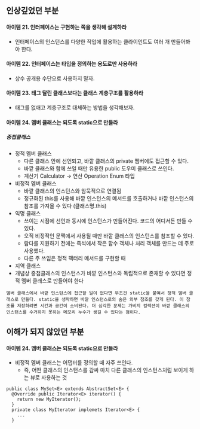 ## 인상깊었던 부분
#### 아이템 21. 인터페이스는 구현하는 쪽을 생각해 설계하라
- 인터페이스의 인스턴스를 다양한 작업에 활용하는 클라이언트도 여러 개 만들어봐야 한다.

#### 아이템 22. 인터페이스는 타입을 정의하는 용도로만 사용하라
- 상수 공개용 수단으로 사용하지 말자.

#### 아이템 23. 태그 달린 클래스보다는 클래스 계층구조를 활용하라
- 태그를 없애고 계층구조로 대체하는 방법을 생각해보자.

#### 아이템 24. 멤버 클래스는 되도록 static으로 만들라
##### 중첩클래스
- 정적 멤버 클래스
  - 다른 클래스 안에 선언되고, 바깥 클래스의 private 멤버에도 접근할 수 있다.
  - 바깥 클래스와 함께 쓰일 때만 유용한 public 도우미 클래스로 쓰인다.
  - 계산기 Calculator -> 연산 Operation Enum 타입
- 비정적 멤버 클래스
  - 바깥 클래스의 인스턴스와 암묵적으로 연결됨
  - 정규화된 this를 사용해 바깥 인스턴스의 메서드를 호출하거나 바깥 인스턴스의 참조를 가져올 수 있다 (클래스명.this)
- 익명 클래스
  - 쓰이는 시점에 선언과 동시에 인스턴스가 만들어진다. 코드의 어디서든 만들 수 있다.
  - 오직 비정적인 문맥에서 사용될 때만 바깥 클래스의 인스턴스를 참조할 수 있다.
  - 람다를 지원하기 전에는 즉석에서 작은 함수 객체나 처리 객체를 만드는 데 주로 사용했다.
  - 다른 주 쓰임은 정적 팩터리 메서드를 구현할 때
- 지역 클래스
- 개념상 중첩클래스의 인스턴스가 바깥 인스턴스와 독립적으로 존재할 수 있다면 정적 멤버 클래스로 만들어야 한다
```
멤버 클래스에서 바깥 인스턴스에 접근할 일이 없다면 무조건 static을 붙여서 정적 멤버 클래스로 만들다. static을 생략하면 바깥 인스턴스로의 숨은 외부 참조를 갖게 된다. 이 참조를 저장하려면 시간과 공간이 소비된다. 더 심각한 문제는 가비지 컬렉션이 바깥 클래스의 인스턴스를 수거하지 못하는 메모리 누수가 생길 수 있다는 점이다.
```

## 이해가 되지 않았던 부분
#### 아이템 24. 멤버 클래스는 되도록 static으로 만들라
- 비정적 멤버 클래스는 어댑터를 정의할 때 자주 쓰인다.
  - 즉, 어떤 클래스의 인스턴스를 감싸 마치 다른 클래스의 인스턴스처럼 보이게 하는 뷰로 사용하는 것
```
public class MySet<E> extends AbstractSet<E> {
  @Override public Iterator<E> iterator() {
    return new MyIterator();
  }
  private class MyIterator implemets Iterator<E> {
    ...
  }
```
